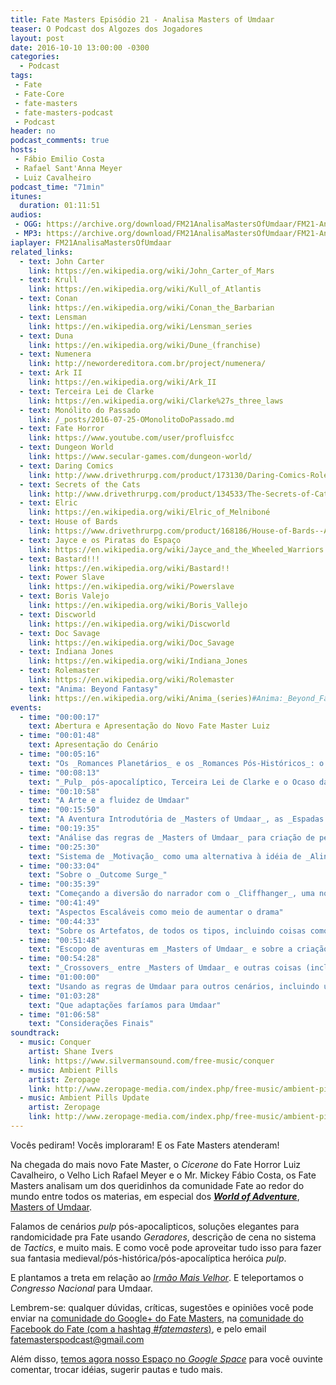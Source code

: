 ```yaml
---
title: Fate Masters Episódio 21 - Analisa Masters of Umdaar
teaser: O Podcast dos Algozes dos Jogadores
layout: post
date: 2016-10-10 13:00:00 -0300
categories:
  - Podcast
tags:
 - Fate
 - Fate-Core
 - fate-masters
 - fate-masters-podcast
 - Podcast
header: no
podcast_comments: true 
hosts:
 - Fábio Emilio Costa
 - Rafael Sant'Anna Meyer
 - Luiz Cavalheiro
podcast_time: "71min"
itunes:
  duration: 01:11:51
audios:
 - OGG: https://archive.org/download/FM21AnalisaMastersOfUmdaar/FM21-AnalisaMastersOfUmdaar.ogg       
 - MP3: https://archive.org/download/FM21AnalisaMastersOfUmdaar/FM21-AnalisaMastersOfUmdaar.mp3
iaplayer: FM21AnalisaMastersOfUmdaar
related_links:
  - text: John Carter
    link: https://en.wikipedia.org/wiki/John_Carter_of_Mars
  - text: Krull
    link: https://en.wikipedia.org/wiki/Kull_of_Atlantis
  - text: Conan
    link: https://en.wikipedia.org/wiki/Conan_the_Barbarian
  - text: Lensman
    link: https://en.wikipedia.org/wiki/Lensman_series
  - text: Duna
    link: https://en.wikipedia.org/wiki/Dune_(franchise)
  - text: Numenera
    link: http://newordereditora.com.br/project/numenera/
  - text: Ark II
    link: https://en.wikipedia.org/wiki/Ark_II
  - text: Terceira Lei de Clarke
    link: https://en.wikipedia.org/wiki/Clarke%27s_three_laws
  - text: Monólito do Passado
    link: /_posts/2016-07-25-OMonolitoDoPassado.md
  - text: Fate Horror
    link: https://www.youtube.com/user/profluisfcc
  - text: Dungeon World
    link: https://www.secular-games.com/dungeon-world/
  - text: Daring Comics
    link: http://www.drivethrurpg.com/product/173130/Daring-Comics-RolePlaying-Game
  - text: Secrets of the Cats
    link: http://www.drivethrurpg.com/product/134533/The-Secrets-of-Cats--A-World-of-Adventure-for-Fate-Core
  - text: Elric
    link: https://en.wikipedia.org/wiki/Elric_of_Melniboné
  - text: House of Bards
    link: https://www.drivethrurpg.com/product/168186/House-of-Bards--A-World-of-Adventure-for-Fate-Core
  - text: Jayce e os Piratas do Espaço
    link: https://en.wikipedia.org/wiki/Jayce_and_the_Wheeled_Warriors
  - text: Bastard!!!
    link: https://en.wikipedia.org/wiki/Bastard!!
  - text: Power Slave
    link: https://en.wikipedia.org/wiki/Powerslave
  - text: Boris Valejo
    link: https://en.wikipedia.org/wiki/Boris_Vallejo
  - text: Discworld
    link: https://en.wikipedia.org/wiki/Discworld
  - text: Doc Savage
    link: https://en.wikipedia.org/wiki/Doc_Savage
  - text: Indiana Jones
    link: https://en.wikipedia.org/wiki/Indiana_Jones
  - text: Rolemaster
    link: https://en.wikipedia.org/wiki/Rolemaster
  - text: "Anima: Beyond Fantasy"
    link: https://en.wikipedia.org/wiki/Anima_(series)#Anima:_Beyond_Fantasy
events:
  - time: "00:00:17"
    text: Abertura e Apresentação do Novo Fate Master Luiz
  - time: "00:01:48"
    text: Apresentação do Cenário
  - time: "00:05:16"
    text: "Os _Romances Planetários_ e os _Romances Pós-Históricos_: o fundamento de Masters of Umdaar"
  - time: "00:08:13"
    text: "_Pulp_ pós-apocalíptico, Terceira Lei de Clarke e o Ocaso da Civilização: elementos de Umdaar"
  - time: "00:10:58"
    text: "A Arte e a fluidez de Umdaar"
  - time: "00:15:50"
    text: "A Aventura Introdutória de _Masters of Umdaar_, as _Espadas Estelares de Su'ul_ (___Starblades of Su'ul___) e a descrição de cena em formato _Tactics_"
  - time: "00:19:35"
    text: "Análise das regras de _Masters of Umdaar_ para criação de personagens, incluindo as regras de _Geradores_ para as escolha aleatória de bioformas (raças)"
  - time: "00:25:30"
    text: "Sistema de _Motivação_ como uma alternativa à idéia de _Alinhamento_ e Poderes como Façanhas, incluindo escolha aleatória e as _'Listas de Compras'_ e a _Rule of Cool_"
  - time: "00:33:04"
    text: "Sobre o _Outcome Surge_"
  - time: "00:35:39"
    text: "Começando a diversão do narrador com o _Cliffhanger_, uma nova versão das _Disputas_, com consequências potenciais sérias!"
  - time: "00:41:49"
    text: "Aspectos Escaláveis como meio de aumentar o drama"
  - time: "00:44:33"
    text: "Sobre os Artefatos, de todos os tipos, incluindo coisas como usando artefatos que o personagem tomou de inimigos caídos, artefatos amaldiçoados, aprimorando artefatos, etc..."
  - time: "00:51:48"
    text: "Escopo de aventuras em _Masters of Umdaar_ e sobre a criação de Umdaar por cada narrado"
  - time: "00:54:28"
    text: "_Crossovers_ entre _Masters of Umdaar_ e outras coisas (incluindo _Bastard!!!_)"
  - time: "01:00:00"
    text: "Usando as regras de Umdaar para outros cenários, incluindo um presente dos Fate Masters aos jogadores de OSR, e _Cúpula do Trovão_ como um _Cliffhanger_"
  - time: "01:03:28"
    text: "Que adaptações faríamos para Umdaar"
  - time: "01:06:58"
    text: "Considerações Finais"
soundtrack:
  - music: Conquer
    artist: Shane Ivers
    link: https://www.silvermansound.com/free-music/conquer
  - music: Ambient Pills
    artist: Zeropage
    link: http://www.zeropage-media.com/index.php/free-music/ambient-pills
  - music: Ambient Pills Update
    artist: Zeropage
    link: http://www.zeropage-media.com/index.php/free-music/ambient-pills-update
---
```


Vocês pediram! Vocês imploraram! E os Fate Masters atenderam!

Na chegada do mais novo Fate Master, o _Cicerone_ do Fate Horror Luiz Cavalheiro, o Velho Lich Rafael Meyer e o Mr. Mickey Fábio Costa, os Fate Masters analisam um dos queridinhos da comunidade Fate ao redor do mundo entre todos os materias, em especial dos [___World of Adventure___][woa], [Masters of Umdaar][umdaar]. 

Falamos de cenários _pulp_ pós-apocalipticos, soluções elegantes para randomicidade pra Fate usando _Geradores_, descrição de cena no sistema de _Tactics_, e muito mais. E como você pode aproveitar tudo isso para fazer sua fantasia medieval/pós-histórica/pós-apocalíptica heróica _pulp_. 

E plantamos a treta em relação ao [_Irmão Mais Velhor_][dd]. E teleportamos o _Congresso Nacional_ para Umdaar.

Lembrem-se: qualquer  dúvidas, críticas, sugestões  e opiniões você pode enviar na [comunidade do Google+ do Fate Masters][gplus], na [comunidade do Facebook do Fate (com a hashtag _#fatemasters_)][fb], e pelo email <fatemasterspodcast@gmail.com>

Além disso, [temos agora nosso Espaço no _Google Space_][spaces] para você ouvinte comentar, trocar idéias, sugerir pautas e tudo mais.

[gplus]: https://plus.google.com/communities/100913016060492249875
[fb]: https://www.facebook.com/groups/faterpgbrasil/
[spaces]: https://goo.gl/spaces/gFqsaUsaSJN1boHH9
[woa]: http://www.evilhat.com/home/fate-worlds-and-adventures/
[umdaar]: http://www.drivethrurpg.com/product/155458/Masters-of-Umdaar--A-World-of-Adventure-for-Fate-Core
[dd]: http://dnd.wizards.com/
